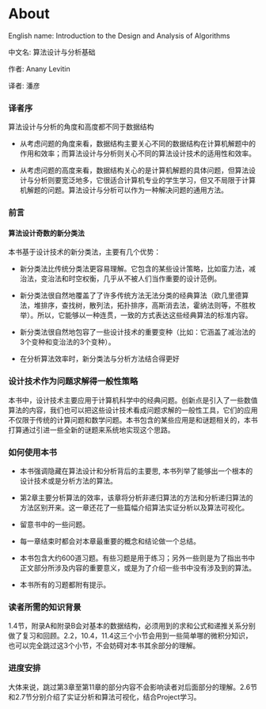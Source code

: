 About
=====

English name: Introduction to the Design and Analysis of Algorithms

中文名: 算法设计与分析基础

作者: Anany Levitin

译者: 潘彦

### 译者序

算法设计与分析的角度和高度都不同于数据结构

- 从考虑问题的角度来看，数据结构主要关心不同的数据结构在计算机解题中的作用和效率；而算法设计与分析则关心不同的算法设计技术的适用性和效率。

- 从考虑问题的高度来看，数据结构关心的是计算机解题的具体问题，但算法设计与分析则要宽泛地多，它很适合计算机专业的学生学习，但又不局限于计算机解题的问题。算法设计与分析可以作为一种解决问题的通用方法。

### 前言

#### 算法设计奇数的新分类法

本书基于设计技术的新分类法，主要有几个优势：

- 新分类法比传统分类法更容易理解。它包含的某些设计策略，比如蛮力法，减治法，变治法和时空权衡，几乎从不被人们当作重要的设计范例。

- 新分类法很自然地覆盖了了许多传统方法无法分类的经典算法（欧几里德算法，堆排序，查找树，散列法，拓扑排序，高斯消去法，霍纳法则等，不胜枚举）。所以，它能够以一种连贯，一致的方式表达这些经典算法的标准内容。

- 新分类法很自然地包容了一些设计技术的重要变种（比如：它涵盖了减治法的3个变种和变治法的3个变种）。

- 在分析算法效率时，新分类法与分析方法结合得更好

### 设计技术作为问题求解得一般性策略

本书中，设计技术主要应用于计算机科学中的经典问题。创新点是引入了一些数值算法的内容，我们也可以把这些设计技术看成问题求解的一般性工具，它们的应用不仅限于传统的计算问题和数学问题。本书包含的某些应用是和谜题相关的，本书打算通过引进一些全新的谜题来系统地实现这个思路。

### 如何使用本书

- 本书强调隐藏在算法设计和分析背后的主要思, 本书列举了能够出一个根本的设计技术或是分析方法的算法。

- 第2章主要分析算法的效率，该章将分析非递归算法的方法和分析递归算法的方法区别开来。这一章还花了一些篇幅介绍算法实证分析以及算法可视化。

- 留意书中的一些问题。

- 每一章结束时都会对本章最重要的概念和结论做一个总结。

- 本书包含大约600道习题。有些习题是用于练习；另外一些则是为了指出书中正文部分所涉及内容的重要意义，或是为了介绍一些书中没有涉及到的算法。

- 本书所有的习题都附有提示。

### 读者所需的知识背景

1.4节，附录A和附录B会对基本的数据结构，必须用到的求和公式和递推关系分别做了复习和回顾。2.2，10.4，11.4这三个小节会用到一些简单哪的微积分知识，也可以完全跳过这3个小节，不会妨碍对本书其余部分的理解。

### 进度安排

大体来说，跳过第3章至第11章的部分内容不会影响读者对后面部分的理解。2.6节和2.7节分别介绍了实证分析和算法可视化，结合Project学习。


